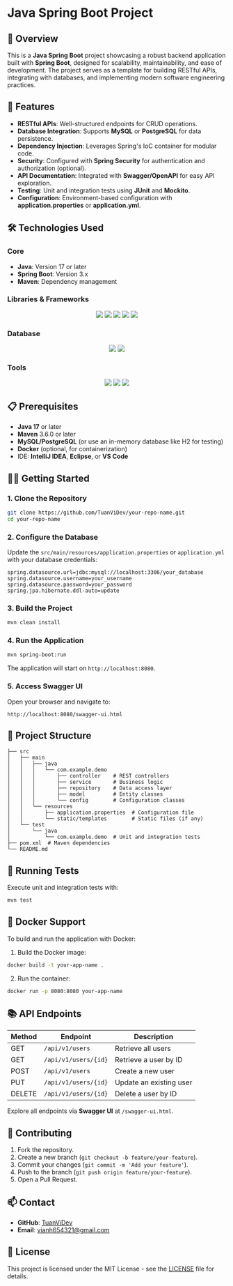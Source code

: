 # Java Spring Boot Project

## 📖 Overview

This is a **Java Spring Boot** project showcasing a robust backend application built with **Spring Boot**, designed for scalability, maintainability, and ease of development. The project serves as a template for building RESTful APIs, integrating with databases, and implementing modern software engineering practices.

## 🚀 Features

- **RESTful APIs**: Well-structured endpoints for CRUD operations.
- **Database Integration**: Supports **MySQL** or **PostgreSQL** for data persistence.
- **Dependency Injection**: Leverages Spring's IoC container for modular code.
- **Security**: Configured with **Spring Security** for authentication and authorization (optional).
- **API Documentation**: Integrated with **Swagger/OpenAPI** for easy API exploration.
- **Testing**: Unit and integration tests using **JUnit** and **Mockito**.
- **Configuration**: Environment-based configuration with **application.properties** or **application.yml**.

## 🛠️ Technologies Used

### Core
- **Java**: Version 17 or later
- **Spring Boot**: Version 3.x
- **Maven**: Dependency management

### Libraries & Frameworks
<div align="center">
  <img src="https://img.shields.io/badge/Spring_Boot-6DB33F?style=for-the-badge&logo=spring-boot&logoColor=white"/>
  <img src="https://img.shields.io/badge/Spring_Security-6DB33F?style=for-the-badge&logo=spring-security&logoColor=white"/>
  <img src="https://img.shields.io/badge/Swagger-85EA2D?style=for-the-badge&logo=swagger&logoColor=black"/>
  <img src="https://img.shields.io/badge/JUnit5-25A162?style=for-the-badge&logo=junit5&logoColor=white"/>
  <img src="https://img.shields.io/badge/Mockito-4B0082?style=for-the-badge"/>
</div>

### Database
<div align="center">
  <img src="https://img.shields.io/badge/MySQL-4479A1?style=for-the-badge&logo=mysql&logoColor=white"/>
  <img src="https://img.shields.io/badge/PostgreSQL-4169E1?style=for-the-badge&logo=postgresql&logoColor=white"/>
</div>

### Tools
<div align="center">
  <img src="https://img.shields.io/badge/Git-F05032?style=for-the-badge&logo=git&logoColor=white"/>
  <img src="https://img.shields.io/badge/GitHub-181717?style=for-the-badge&logo=github&logoColor=white"/>
  <img src="https://img.shields.io/badge/Docker-2496ED?style=for-the-badge&logo=docker&logoColor=white"/>
</div>

## 📋 Prerequisites

- **Java 17** or later
- **Maven** 3.6.0 or later
- **MySQL/PostgreSQL** (or use an in-memory database like H2 for testing)
- **Docker** (optional, for containerization)
- IDE: **IntelliJ IDEA**, **Eclipse**, or **VS Code**

## 🏃‍♂️ Getting Started

### 1. Clone the Repository
```bash
git clone https://github.com/TuanViDev/your-repo-name.git
cd your-repo-name
```

### 2. Configure the Database
Update the `src/main/resources/application.properties` or `application.yml` with your database credentials:

```properties
spring.datasource.url=jdbc:mysql://localhost:3306/your_database
spring.datasource.username=your_username
spring.datasource.password=your_password
spring.jpa.hibernate.ddl-auto=update
```

### 3. Build the Project
```bash
mvn clean install
```

### 4. Run the Application
```bash
mvn spring-boot:run
```

The application will start on `http://localhost:8080`.

### 5. Access Swagger UI
Open your browser and navigate to:
```
http://localhost:8080/swagger-ui.html
```

## 📂 Project Structure

```
├── src
│   ├── main
│   │   ├── java
│   │   │   └── com.example.demo
│   │   │       ├── controller    # REST controllers
│   │   │       ├── service       # Business logic
│   │   │       ├── repository    # Data access layer
│   │   │       ├── model         # Entity classes
│   │   │       └── config        # Configuration classes
│   │   └── resources
│   │       ├── application.properties  # Configuration file
│   │       └── static/templates        # Static files (if any)
│   └── test
│       └── java
│           └── com.example.demo  # Unit and integration tests
├── pom.xml  # Maven dependencies
└── README.md
```

## 🧪 Running Tests

Execute unit and integration tests with:
```bash
mvn test
```

## 🐳 Docker Support

To build and run the application with Docker:

1. Build the Docker image:
```bash
docker build -t your-app-name .
```

2. Run the container:
```bash
docker run -p 8080:8080 your-app-name
```

## 📚 API Endpoints

| Method | Endpoint               | Description                     |
|--------|------------------------|---------------------------------|
| GET    | `/api/v1/users`        | Retrieve all users              |
| GET    | `/api/v1/users/{id}`   | Retrieve a user by ID           |
| POST   | `/api/v1/users`        | Create a new user               |
| PUT    | `/api/v1/users/{id}`   | Update an existing user         |
| DELETE | `/api/v1/users/{id}`   | Delete a user by ID             |

Explore all endpoints via **Swagger UI** at `/swagger-ui.html`.

## 🤝 Contributing

1. Fork the repository.
2. Create a new branch (`git checkout -b feature/your-feature`).
3. Commit your changes (`git commit -m 'Add your feature'`).
4. Push to the branch (`git push origin feature/your-feature`).
5. Open a Pull Request.

## 📫 Contact

- **GitHub**: [TuanViDev](https://github.com/TuanViDev)
- **Email**: vianh654321@gmail.com

## 📜 License

This project is licensed under the MIT License - see the [LICENSE](LICENSE) file for details.
